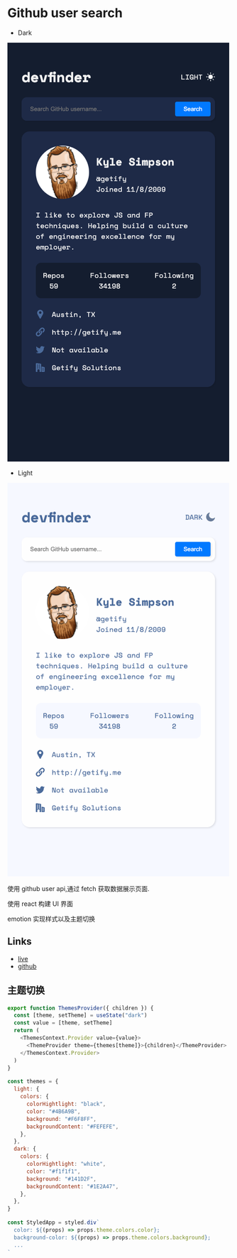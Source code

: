 # Github user search

- Dark

![](./dark.png)

- Light

![](./light.png)

使用 github user api,通过 fetch 获取数据展示页面.

使用 react 构建 UI 界面

emotion 实现样式以及主题切换

## Links

- [live](https://cyh-github-user-search.netlify.app/)
- [github](https://github.com/cyhfe/github-user-search)

## 主题切换

```js
export function ThemesProvider({ children }) {
  const [theme, setTheme] = useState("dark")
  const value = [theme, setTheme]
  return (
    <ThemesContext.Provider value={value}>
      <ThemeProvider theme={themes[theme]}>{children}</ThemeProvider>
    </ThemesContext.Provider>
  )
}
```

```js
const themes = {
  light: {
    colors: {
      colorHightlight: "black",
      color: "#4B6A9B",
      background: "#F6F8FF",
      backgroundContent: "#FEFEFE",
    },
  },
  dark: {
    colors: {
      colorHightlight: "white",
      color: "#f1f1f1",
      background: "#141D2F",
      backgroundContent: "#1E2A47",
    },
  },
}
```

```js
const StyledApp = styled.div`
  color: ${(props) => props.theme.colors.color};
  background-color: ${(props) => props.theme.colors.background};
  ...
`
```

##
